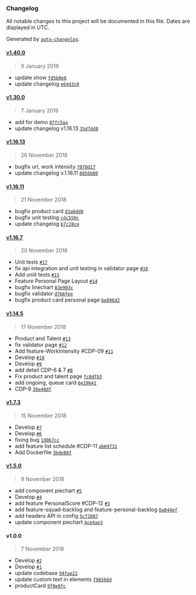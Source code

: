 ### Changelog

All notable changes to this project will be documented in this file. Dates are displayed in UTC.

Generated by [`auto-changelog`](https://github.com/CookPete/auto-changelog).

#### [v1.40.0](https://gitlab.playcourt.id/telkomdds/dpm/compare/v1.30.0...v1.40.0)

> 9 January 2019

- update show [`fd5b0e6`](https://gitlab.playcourt.id/telkomdds/dpm/commit/fd5b0e6d1b44bdb6188d0cf37b5ca8238fdf9aee)
- update changelog [`e64d3c8`](https://gitlab.playcourt.id/telkomdds/dpm/commit/e64d3c8ef6696247c8169f386d374b0d428e1df5)

#### [v1.30.0](https://gitlab.playcourt.id/telkomdds/dpm/compare/v1.16.13...v1.30.0)

> 7 January 2019

- add for demo [`8ffc5aa`](https://gitlab.playcourt.id/telkomdds/dpm/commit/8ffc5aafe12ef9ade5ded10872f06aca6c17ce85)
- update changelog v1.16.13 [`35d7dd8`](https://gitlab.playcourt.id/telkomdds/dpm/commit/35d7dd8ca1ae6a3a91377db472d68a7c22db2f66)

#### [v1.16.13](https://gitlab.playcourt.id/telkomdds/dpm/compare/v1.16.11...v1.16.13)

> 26 November 2018

- bugfix url, work intensity [`7070d17`](https://gitlab.playcourt.id/telkomdds/dpm/commit/7070d175c5e205e8412535a53437e8e3a24e5dda)
- update changelog v.1.16.11 [`8856b00`](https://gitlab.playcourt.id/telkomdds/dpm/commit/8856b006f7fb13197b56d77e978954d0870fd534)

#### [v1.16.11](https://gitlab.playcourt.id/telkomdds/dpm/compare/v1.16.7...v1.16.11)

> 21 November 2018

- bugfix product card [`d3a6dd0`](https://gitlab.playcourt.id/telkomdds/dpm/commit/d3a6dd07153144198ec21510bba950d31dac3676)
- bugfix unit testing [`cdc550c`](https://gitlab.playcourt.id/telkomdds/dpm/commit/cdc550c4787b78ae914b72945562e6eb8da83846)
- update changelog [`b7c28ce`](https://gitlab.playcourt.id/telkomdds/dpm/commit/b7c28ce0019368f6ec46905e96241ed0679e05ea)

#### [v1.16.7](https://gitlab.playcourt.id/telkomdds/dpm/compare/v1.14.5...v1.16.7)

> 20 November 2018

- Unit tests [`#17`](https://gitlab.playcourt.id/telkomdds/dpm/merge_requests/17)
- fix api integration and unit testing in validator page [`#16`](https://gitlab.playcourt.id/telkomdds/dpm/merge_requests/16)
- Add uniit tests [`#15`](https://gitlab.playcourt.id/telkomdds/dpm/merge_requests/15)
- Feature Personal Page Layout [`#14`](https://gitlab.playcourt.id/telkomdds/dpm/merge_requests/14)
- bugfix linechart [`83e903c`](https://gitlab.playcourt.id/telkomdds/dpm/commit/83e903cb72185c6e3cf611a3ee61358d9eb5f3a7)
- bugfix validator [`d7b6fee`](https://gitlab.playcourt.id/telkomdds/dpm/commit/d7b6feee93bcde748a0ad8fb473be86f569431f5)
- bugfix product card personal page [`be696d2`](https://gitlab.playcourt.id/telkomdds/dpm/commit/be696d23537725916e961c6b3e2a8305451834a5)

#### [v1.14.5](https://gitlab.playcourt.id/telkomdds/dpm/compare/v1.7.3...v1.14.5)

> 17 November 2018

- Product and Talent [`#13`](https://gitlab.playcourt.id/telkomdds/dpm/merge_requests/13)
- fix validator page [`#12`](https://gitlab.playcourt.id/telkomdds/dpm/merge_requests/12)
- Add feature-WorkIntensity #CDP-09 [`#11`](https://gitlab.playcourt.id/telkomdds/dpm/merge_requests/11)
- Develop [`#10`](https://gitlab.playcourt.id/telkomdds/dpm/merge_requests/10)
- Develop [`#9`](https://gitlab.playcourt.id/telkomdds/dpm/merge_requests/9)
- add detail CDP-6 & 7 [`#8`](https://gitlab.playcourt.id/telkomdds/dpm/merge_requests/8)
- Fix product and talent page [`fc8dfb5`](https://gitlab.playcourt.id/telkomdds/dpm/commit/fc8dfb5ac3fb6c96d871459c7d65ac5249c7ae5f)
- add ongoing, queue card [`6e19641`](https://gitlab.playcourt.id/telkomdds/dpm/commit/6e196416d6563fca40eb799318d07c2245e17adb)
- CDP-9 [`38a40df`](https://gitlab.playcourt.id/telkomdds/dpm/commit/38a40dfcdfa8ad804d7abb69099e8fabd37400ad)

#### [v1.7.3](https://gitlab.playcourt.id/telkomdds/dpm/compare/v1.5.0...v1.7.3)

> 15 November 2018

- Develop [`#7`](https://gitlab.playcourt.id/telkomdds/dpm/merge_requests/7)
- Develop [`#6`](https://gitlab.playcourt.id/telkomdds/dpm/merge_requests/6)
- fixing bug [`1d0b7cc`](https://gitlab.playcourt.id/telkomdds/dpm/commit/1d0b7ccb23099bfb402f61983123a3234acd53a9)
- add feature list schedule  #CDP-11 [`ab69f31`](https://gitlab.playcourt.id/telkomdds/dpm/commit/ab69f31eb7c279a56f1cb881d194d0b037f2d57a)
- Add Dockerfile [`3bde88f`](https://gitlab.playcourt.id/telkomdds/dpm/commit/3bde88f55dfeadd94d29833d213807ec992e4063)

#### [v1.5.0](https://gitlab.playcourt.id/telkomdds/dpm/compare/v1.0.0...v1.5.0)

> 9 November 2018

- add component piechart [`#5`](https://gitlab.playcourt.id/telkomdds/dpm/merge_requests/5)
- Develop [`#4`](https://gitlab.playcourt.id/telkomdds/dpm/merge_requests/4)
- add feature PersonalScore  #CDP-12 [`#3`](https://gitlab.playcourt.id/telkomdds/dpm/merge_requests/3)
- add feature-squad-backlog and feature-personal-backlog [`0a044ef`](https://gitlab.playcourt.id/telkomdds/dpm/commit/0a044efbad9d10902ee6e174189f96ee1f4adfc7)
- add headers API in config [`5cf2887`](https://gitlab.playcourt.id/telkomdds/dpm/commit/5cf2887101549fe521394560d0dc81e38f5aa11c)
- update component piechart [`4ce4ae3`](https://gitlab.playcourt.id/telkomdds/dpm/commit/4ce4ae3b64c5ff872be14eaaed6927b4c5fa2965)

#### v1.0.0

> 7 November 2018

- Develop [`#2`](https://gitlab.playcourt.id/telkomdds/dpm/merge_requests/2)
- Develop [`#1`](https://gitlab.playcourt.id/telkomdds/dpm/merge_requests/1)
- update codebase [`94fae22`](https://gitlab.playcourt.id/telkomdds/dpm/commit/94fae22ee35339c399db2c0011d9186de90c73bd)
- update custom text in elements [`f965b6d`](https://gitlab.playcourt.id/telkomdds/dpm/commit/f965b6d6a393212289749be5df04376166559495)
- productCard [`9f8e8fc`](https://gitlab.playcourt.id/telkomdds/dpm/commit/9f8e8fc9c153b4e72d52f8a3eaaea23691ed4c9a)
